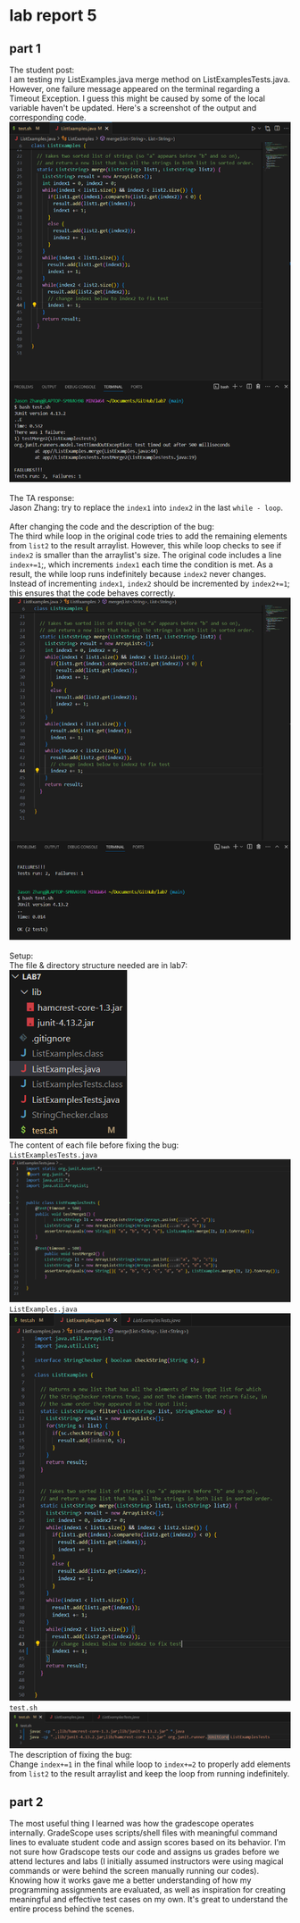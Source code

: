 # lab report 5
## part 1 
The student post:<br>
I am testing my ListExamples.java merge method on ListExamplesTests.java. However, one failure message appeared on the terminal regarding a Timeout Exception. I guess this might be caused by some of the local variable haven't be updated. Here's a screenshot of the output and corresponding code.
![Image1](labreport5.1.png) <br>
<br>
The TA response:<br>
Jason Zhang: try to replace the `index1` into `index2` in the last `while - loop`. <br>
<br>
After changing the code and the description of the bug: <br>
The third while loop in the original code tries to add the remaining elements from `list2` to the result arraylist. However, this while loop checks to see if `index2` is smaller than the arraylist's size. The original code includes a line `index+=1`;, which increments `index1` each time the condition is met. As a result, the while loop runs indefinitely because `index2` never changes. Instead of incrementing `index1`, `index2` should be incremented by `index2+=1`; this ensures that the code behaves correctly.
![image](labreport5.2.png) <br>
<br>
Setup:<br>
The file & directory structure needed are in lab7:<br>
![image](labreport5.3.png) <br>
The content of each file before fixing the bug:<br>
`ListExamplesTests.java`<br>
![image](labreport5.4.png) <br>
`ListExamples.java`<br>
![image](labreport5.5.png) <br>
`test.sh`
![image](labreport5.7.png) <br>
The description of fixing the bug:<br>
Change `index+=1` in the final while loop to `index+=2` to properly add elements from `list2` to the result arraylist and keep the loop from running indefinitely.

## part 2
The most useful thing I learned was how the gradescope operates internally. GradeScope uses scripts/shell files with meaningful command lines to evaluate student code and assign scores based on its behavior. I'm not sure how Gradscope tests our code and assigns us grades before we attend lectures and labs (I initially assumed instructors were using magical commands or were behind the screen manually running our codes). Knowing how it works gave me a better understanding of how my programming assignments are evaluated, as well as inspiration for creating meaningful and effective test cases on my own. It's great to understand the entire process behind the scenes.
